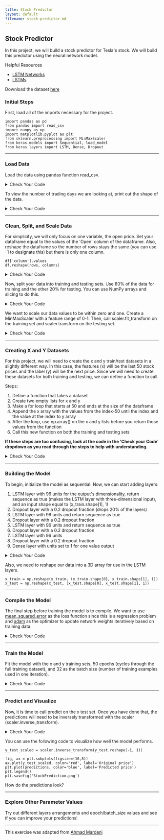 ```yaml
---
title: Stock Predictor
layout: default
filename: stock-predictor.md
--- 
```


## Stock Predictor
In this project, we will build a stock predictor for Tesla's stock. We will build this predictor using the neural network model.

Helpful Resources
- [LSTM Networks](https://machinelearningmastery.com/gentle-introduction-long-short-term-memory-networks-experts/)
- [LSTMs](https://www.analyticsvidhya.com/blog/2021/03/introduction-to-long-short-term-memory-lstm/)

Download the dataset [here](datasets/TSLA.csv)

### Initial Steps

First, load all of the imports necessary for the project.

```
import pandas as pd
from pandas import read_csv
import numpy as np
import matplotlib.pyplot as plt
from sklearn.preprocessing import MinMaxScaler
from keras.models import Sequential, load_model
from keras.layers import LSTM, Dense, Dropout
```

***
### Load Data

Load the data using pandas function read_csv.

<details markdown="1">

<summary>Check Your Code</summary>

```
df = read_csv('TSLA.csv')
```

</details>

To view the number of trading days we are looking at, print out the shape of the data.

<details markdown="1">

<summary>Check Your Code</summary>

```
print(df.shape)
```

</details>

***
### Clean, Split, and Scale Data

For simplicity, we will only focus on one variable, the open price. Set your dataframe equal to the values of the 'Open' column of the dataframe. Also, reshape the dataframe so the number of rows stays the same (you can use -1 to designate this) but there is only one column.

```
df['column'].values
df.reshape(rows, columns)
```

<details markdown="1">

<summary>Check Your Code</summary>

```
df = df['Open'].values
df = df.reshape(-1, 1)
print(df.shape)
```

</details>

Now, split your data into training and testing sets. Use 80% of the data for training and the other 20% for testing. You can use NumPy arrays and slicing to do this.

<details markdown="1">

<summary>Check Your Code</summary>

```
dataset_train = np.array(df[:int(df.shape[0]*0.8)])
dataset_test = np.array(df[int(df.shape[0]*0.8):])
print(dataset_train.shape)
print(dataset_test.shape)
```

</details>

We want to scale our data values to be within zero and one. Create a MinMaxScaler with a feature range of 0-1. Then, call scaler.fit_transform on the training set and scaler.transform on the testing set.

<details markdown="1">

<summary>Check Your Code</summary>

```
scaler = MinMaxScaler(feature_range=(0,1))
dataset_train = scaler.fit_transform(dataset_train)
dataset_test = scaler.transform(dataset_test)
```

</details>

***
### Creating X and Y Datasets
For this project, we will need to create the x and y train/test datasets in a slightly different way.  In this case, the features (x) will be the last 50 stock prices and the label (y) will be the next price. Since we will need to create these datasets for both training and testing, we can define a function to call.

Steps:
1. Define a function that takes a dataset
2. Create two empty lists for x and y 
3. Make a for loop that starts at 50 and ends at the size of the dataframe
4. Append the x array with the values from the index-50 until the index and the value at the index to y array
5. After the loop, use np.array() on the x and y lists before you return those values from the function
6. Call this new function on both the training and testing sets

**If these steps are too confusing, look at the code in the 'Check your Code' dropdown as you read through the steps to help with understanding.**

<details markdown="1">

<summary>Check Your Code</summary>

```
def create_dataset(df):
    x = []
    y = []
    for i in range(50, df.shape[0]):
        x.append(df[i-50:i, 0])
        y.append(df[i, 0])
    x = np.array(x)
    y = np.array(y)
    return x,y

x_train, y_train = create_dataset(dataset_train)
x_test, y_test = create_dataset(dataset_test)
```

</details>

***
### Building the Model
To begin, initialize the model as sequential. Now, we can start adding layers:

1. LSTM layer with 96 units for the output's dimensionality, return sequence as true (makes the LSTM layer with three-dimensional input), and an input shape equal to (x_train.shape[1], 1)
2. Dropout layer with a 0.2 dropout fraction (drops 20% of the layers)
3. LSTM layer with 96 units and return sequence as true
4. Dropout layer with a 0.2 dropout fraction
5. LSTM layer with 96 units and return sequence as true
6. Dropout layer with a 0.2 dropout fraction
7. LSTM layer with 96 units
8. Dropout layer with a 0.2 dropout fraction
9. Dense layer with units set to 1 for one value output


<details markdown="1">

<summary>Check Your Code</summary>

```
model = Sequential()
model.add(LSTM(units=96, return_sequences=True, input_shape=(x_train.shape[1], 1)))
model.add(Dropout(0.2))
model.add(LSTM(units=96, return_sequences=True))
model.add(Dropout(0.2))
model.add(LSTM(units=96, return_sequences=True))
model.add(Dropout(0.2))
model.add(LSTM(units=96))
model.add(Dropout(0.2))
model.add(Dense(units=1))
```

</details>

Also, we need to reshape our data into a 3D array for use in the LSTM layers.

```
x_train = np.reshape(x_train, (x_train.shape[0], x_train.shape[1], 1))
x_test = np.reshape(x_test, (x_test.shape[0], x_test.shape[1], 1))
```

***
### Compile the Model
The final step before training the model is to compile. We want to use [mean_squared_error](https://machinelearningmastery.com/loss-and-loss-functions-for-training-deep-learning-neural-networks/) as the loss function since this is a regression problem and [adam](https://machinelearningmastery.com/adam-optimization-algorithm-for-deep-learning/) as the optimizer to update network weights iteratively based on training data.

<details markdown="1">

<summary>Check Your Code</summary>

```
model.compile(loss='mean_squared_error', optimizer='adam')
```

</details>

***
### Train the Model
Fit the model with the x and y training sets, 50 epochs (cycles through the full training dataset), and 32 as the batch size (number of training examples used in one iteration).

<details markdown="1">

<summary>Check Your Code</summary>

```
model.fit(x_train, y_train, epochs=50, batch_size=32)
```

</details>

***
### Predict and Visualize
Now, it is time to call predict on the x test set.  Once you have done that, the predictions will need to be inversely transformed with the scaler (scaler.inverse_transform).

<details markdown="1">

<summary>Check Your Code</summary>

```
predictions = model.predict(x_test)
predictions = scaler.inverse_transform(predictions)
```

</details>

You can use the following code to visualize how well the model performs.

```
y_test_scaled = scaler.inverse_transform(y_test.reshape(-1, 1))

fig, ax = plt.subplots(figsize=(16,8))
ax.plot(y_test_scaled, color='red', label='Original price')
plt.plot(predictions, color='blue', label='Predicted price')
plt.legend()
plt.savefig('StockPrediction.png')
```

How do the predictions look?

***
### Explore Other Parameter Values
Try out different layers arrangements and epoch/batch_size values and see if you can improve your predictions!

***

This exercise was adapted from [Ahmad Mardeni](https://www.section.io/engineering-education/stock-price-prediction-using-python/)
